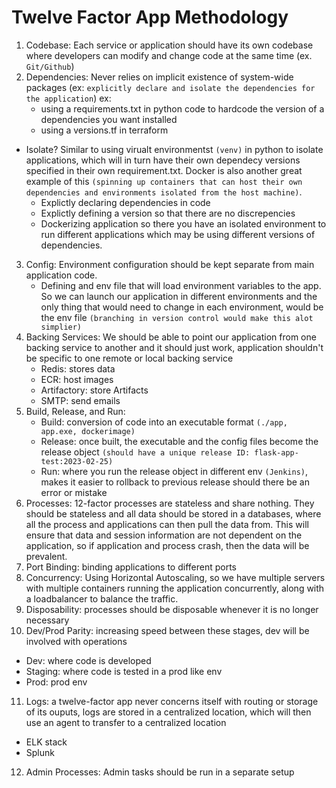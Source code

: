 <h1>Twelve Factor App Methodology</h1>
 

1. Codebase: Each service or application should have its own codebase where developers can modify and change code at the same time (ex. `Git/Github`)
2. Dependencies: Never relies on implicit existence of system-wide packages (ex: `explicitly declare and isolate the dependencies for the application`)
  ex:
    - using a requirements.txt in python code to hardcode the version of a dependencies you want installed
    - using a versions.tf in terraform 
  * Isolate? Similar to using virualt environmentst `(venv)` in python to isolate applications, which will in turn have their own dependecy versions specified in their own requirement.txt. Docker is also another great example of this `(spinning up containers that can host their own dependencies and environments isolated from the host machine)`.
    - Explictly declaring dependencies in code
    - Explictly defining a version so that there are no discrepencies
    - Dockerizing application so there you have an isolated environment to run different applications which may be using different versions of dependencies.
3. Config: Environment configuration should be kept separate from main application code. 
   * Defining and env file that will load environment variables to the app. So we can launch our application in different environments and the only thing that would need to change in each environment, would be the env file `(branching in version control would make this alot simplier)`
4. Backing Services: We should be able to point our application from one backing service to another and it should just work, application shouldn't be specific to one remote or local backing service
   * Redis: stores data
   * ECR: host images
   * Artifactory: store Artifacts
   * SMTP: send emails
5. Build, Release, and Run:
   * Build: conversion of code into an executable format `(./app, app.exe, dockerimage)`
   * Release: once built, the executable and the config files become the release object `(should have a unique release ID: flask-app-test:2023-02-25)`
   * Run: where you run the release object in different env `(Jenkins)`, makes it easier to rollback to previous release should there be an error or mistake  
6. Processes: 12-factor processes are stateless and share nothing. They should be stateless and all data should be stored in a databases, where all the process and applications can then pull the data from. This will ensure that data and session information are not dependent on the application, so if application and process crash, then the data will be prevalent. 
7. Port Binding: binding applications to different ports 
8. Concurrency: Using Horizontal Autoscaling, so we have multiple servers with multiple containers running the application concurrently, along with a loadbalancer to balance the traffic. 
9. Disposability: processes should be disposable whenever it is no longer necessary
10. Dev/Prod Parity: increasing speed between these stages, dev will be involved with operations
   * Dev: where code is developed
   * Staging: where code is tested in a prod like env
   * Prod: prod env
11. Logs: a twelve-factor app never concerns itself with routing or storage of its ouputs, logs are stored in a centralized location, which will then use an agent to transfer to a centralized location
   * ELK stack
   * Splunk
12. Admin Processes: Admin tasks should be run in a separate setup 
